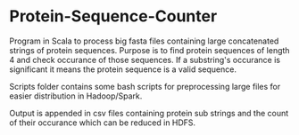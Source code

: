 # Protein-Sequence-Counter

Program in Scala to process big fasta files containing large concatenated strings of protein sequences. Purpose is to find protein sequences of length 4 and check occurance of those sequences. If a substring's occurance is significant it means the protein sequence is a valid sequence.

Scripts folder contains some bash scripts for preprocessing large files for easier distribution in Hadoop/Spark.

Output is appended in csv files containing protein sub strings and the count of their occurance which can be reduced in HDFS.
